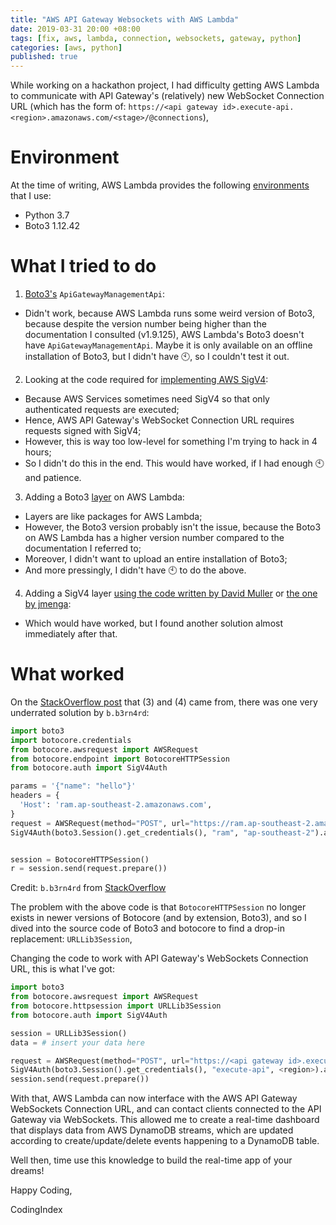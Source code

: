 ```yaml
---
title: "AWS API Gateway Websockets with AWS Lambda"
date: 2019-03-31 20:00 +08:00
tags: [fix, aws, lambda, connection, websockets, gateway, python]
categories: [aws, python]
published: true
---
```


While working on a hackathon project, I had difficulty getting AWS Lambda to communicate with API Gateway's (relatively) new WebSocket Connection URL (which has the form of: `https://<api gateway id>.execute-api.<region>.amazonaws.com/<stage>/@connections`), 

# Environment
At the time of writing, AWS Lambda provides the following [environments](https://docs.aws.amazon.com/lambda/latest/dg/current-supported-versions.html) that I use:
- Python 3.7
- Boto3 1.12.42

# What I tried to do
1. [Boto3's](https://boto3.amazonaws.com/v1/documentation/api/latest/reference/services/apigatewaymanagementapi.html) `ApiGatewayManagementApi`:
  - Didn't work, because AWS Lambda runs some weird version of Boto3, because despite the version number being higher than the documentation I consulted (v1.9.125), AWS Lambda's Boto3 doesn't have `ApiGatewayManagementApi`. Maybe it is only available on an offline installation of Boto3, but I didn't have :clock10:, so I couldn't test it out.
2. Looking at the code required for [implementing AWS SigV4](https://docs.aws.amazon.com/general/latest/gr/sigv4-signed-request-examples.html):
  - Because AWS Services sometimes need SigV4 so that only authenticated requests are executed;
  - Hence, AWS API Gateway's WebSocket Connection URL requires requests signed with SigV4;
  - However, this is way too low-level for something I'm trying to hack in 4 hours;
  - So I didn't do this in the end. This would have worked, if I had enough :clock10: and patience.
3. Adding a Boto3 [layer](https://docs.aws.amazon.com/lambda/latest/dg/configuration-layers.html) on AWS Lambda:
  - Layers are like packages for AWS Lambda;
  - However, the Boto3 version probably isn't the issue, because the Boto3 on AWS Lambda has a higher version number compared to the documentation I referred to;
  - Moreover, I didn't want to upload an entire installation of Boto3;
  - And more pressingly, I didn't have :clock10: to do the above.
4. Adding a SigV4 layer [using the code written by David Muller](https://github.com/DavidMuller/aws-requests-auth) or [the one by jmenga](https://github.com/jmenga/requests-aws-sign):
  - Which would have worked, but I found another solution almost immediately after that.

# What worked
On the [StackOverflow post](https://stackoverflow.com/questions/38144273/making-a-signed-http-request-to-aws-elasticsearch-in-python) that (3) and (4) came from, there was one very underrated solution by `b.b3rn4rd`:

```python
import boto3
import botocore.credentials
from botocore.awsrequest import AWSRequest
from botocore.endpoint import BotocoreHTTPSession
from botocore.auth import SigV4Auth

params = '{"name": "hello"}'
headers = {
  'Host': 'ram.ap-southeast-2.amazonaws.com',
}
request = AWSRequest(method="POST", url="https://ram.ap-southeast-2.amazonaws.com/createresourceshare", data=params, headers=headers)
SigV4Auth(boto3.Session().get_credentials(), "ram", "ap-southeast-2").add_auth(request)    


session = BotocoreHTTPSession()
r = session.send(request.prepare())
```
<p class="text-center text-gray lh-condensed-ultra f6">Credit: <code>b.b3rn4rd</code> from <a href="https://stackoverflow.com/questions/38144273/making-a-signed-http-request-to-aws-elasticsearch-in-python">StackOverflow</a></p>

The problem with the above code is that `BotocoreHTTPSession` no longer exists in newer versions of Botocore (and by extension, Boto3), and so I dived into the source code of Boto3 and botocore to find a drop-in replacement: `URLLib3Session`,

Changing the code to work with API Gateway's WebSockets Connection URL, this is what I've got:
```python
import boto3
from botocore.awsrequest import AWSRequest
from botocore.httpsession import URLLib3Session
from botocore.auth import SigV4Auth

session = URLLib3Session()
data = # insert your data here

request = AWSRequest(method="POST", url="https://<api gateway id>.execute-api.<region>.amazonaws.com/<stage>/@connections/<connection id>", headers={'Host': '<api gateway id>.execute-api.<region>.amazonaws.com'}, data=json.dumps(data))
SigV4Auth(boto3.Session().get_credentials(), "execute-api", <region>).add_auth(request)
session.send(request.prepare())

```

With that, AWS Lambda can now interface with the AWS API Gateway WebSockets Connection URL, and can contact clients connected to the API Gateway via WebSockets. This allowed me to create a real-time dashboard that displays data from AWS DynamoDB streams, which are updated according to create/update/delete events happening to a DynamoDB table.

Well then, time use this knowledge to build the real-time app of your dreams!

Happy Coding,

CodingIndex
